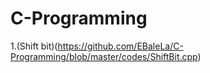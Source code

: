 # C-Programming
1.(Shift bit)(https://github.com/EBaleLa/C-Programming/blob/master/codes/ShiftBit.cpp)
